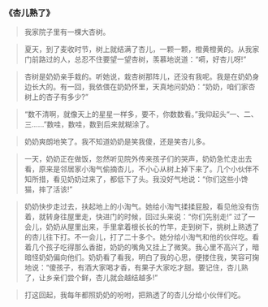 ### 《杏儿熟了》
>我家院子里有一棵大杏树。

> 夏天，到了麦收时节，树上就结满了杏儿，一颗一颗，橙黄橙黄的。从我家门前路过的人，总忍不住要望一望杏树，羡慕地说道：“嗬，好杏儿呀!”

> 杏树是奶奶亲手栽的。听她说，栽杏树那阵儿，还没有我呢。我是在奶奶身边长大的。有一回，我依偎在奶奶怀里，天真地问奶奶：“奶奶，咱们家杏树上的杏子有多少?”

> “数不清啊，就像天上的星星一样多，要不，你数数看。”我仰起头“一、二、三……”数哇，数哇，数到后来就糊涂了。

> 奶奶爽朗地笑了。我不知道奶奶是笑我傻，还是笑杏儿多。

> 一天，奶奶正在做饭，忽然听见院外传来孩子们的哭声，奶奶急忙走出去看，原来是邻居家小淘气偷摘杏儿，不小心从树上掉下来了。几个小伙伴不知所措，看见奶奶过来了，都低下了头。我没好气地说：“你们这些小馋猫，摔了活该!”

> 奶奶快步走过去，扶起地上的小淘气。她给小淘气揉揉屁股，看见他没有伤着，就转身往屋里走，快进门的时候，回过头来说：“你们先别走!”
过了一会儿，奶奶从屋里出来，手里拿着根长长的竹竿，走到树下，挑树上熟透了的杏儿往下打。不一会儿，打了二十多个。她分给小淘气和他的伙伴吃。看着几个孩子吃得那么香甜，奶奶的嘴角又挂上了微笑。我心里不高兴了，暗暗怪奶奶偏向他们。奶奶看了看我，明白了我的心思，便搂住我，笑容可掬地说：“傻孩子，有酒大家喝才香，有果子大家吃才甜。要记住，杏儿熟了，让乡亲们尝个鲜，杏儿就会越结越多!”

> 打这回起，我每年都照奶奶的吩咐，把熟透了的杏儿分给小伙伴们吃。
